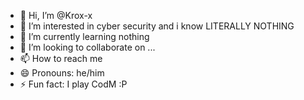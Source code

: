 - 👋 Hi, I’m @Krox-x
- 👀 I’m interested in cyber security and i know LITERALLY NOTHING
- 🌱 I’m currently learning nothing
- 💞️ I’m looking to collaborate on ...
- 📫 How to reach me 
- 😄 Pronouns: he/him
- ⚡ Fun fact: I play CodM :P

<!---
Krox-x/Krox-x is a ✨ special ✨ repository because its `README.md` (this file) appears on your GitHub profile.
You can click the Preview link to take a look at your changes.
---> 
